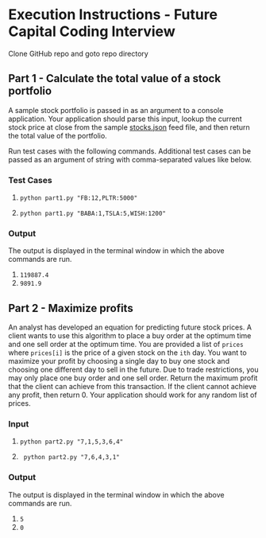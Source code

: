 # Execution Instructions - Future Capital Coding Interview

Clone GitHub repo and goto repo directory


##  Part  1  -  Calculate  the  total  value  of  a  stock  portfolio

A sample stock portfolio is passed in as an argument to a console application. Your application should parse this input, lookup the current stock price at close from the sample [stocks.json](https://raw.githubusercontent.com/pronvest/interview/master/backend/stocks.json) feed file, and then return the total value of the portfolio.

Run test cases with the following commands. Additional test cases can be passed as an argument of string with comma-separated values like below.

###  Test Cases

1) `python part1.py "FB:12,PLTR:5000" `

2) `python part1.py "BABA:1,TSLA:5,WISH:1200" `
### Output
The output is displayed in the terminal window in which the above commands are run.

1) `119887.4`
2) `9891.9`

## Part 2 - Maximize profits

An analyst has developed an equation for predicting future stock prices. A client wants to use this algorithm to place a buy order at the optimum time and one sell order at the optimum time. You are provided a list of `prices` where `prices[i]` is the price of a given stock on the `ith` day. You want to maximize your profit by choosing a single day to buy one stock and choosing one different day to sell in the future. Due to trade restrictions, you may only place one buy order and one sell order. Return the maximum profit that the client can achieve from this transaction. If the client cannot achieve any profit, then return 0. Your application should work for any random list of prices.


### Input

1) `python part2.py "7,1,5,3,6,4"` 

2) ` python part2.py "7,6,4,3,1"`


### Output
The output is displayed in the terminal window in which the above commands are run.
1) `5`
2) `0`
